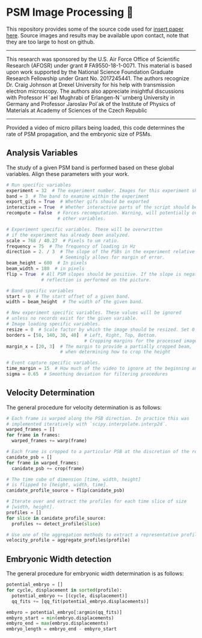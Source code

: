 # PSM Image Processing :movie_camera:

This repository provides some of the source code used for [insert paper here](#).
Source images and results may be available upon contact, note that they are too
large to host on github.

---

This research was sponsored by the U.S. Air Force Office of Scientific Research
(AFOSR) under grant \# FA9550-18-1-0071. This material is based upon work
supported by the National Science Foundation Graduate Research Fellowship under
Grant No. 2017245441. The authors recognize Dr. Craig Johnson at Drexel
University for his help with transmission electron microscopy. The authors also
appreciate insightful discussions with Professor H¨ael Mughrabi of
Erlangen-N¨urnberg University in Germany and Professor Jaroslav Pol´ak of the
Institute of Physics of Materials at Academy of Sciences of the Czech Republic

---

Provided a video of micro pillars being loaded, this code determines the rate
of PSM propagation, and the embryonic size of PSMs.

## Analysis Variables
The study of a given PSM band is performed based on these global variables.
Align these parameters with your work.
```python
# Run specific variables
experiment = 32  # The experiment number. Images for this experiment should be in folder {experiment}/
band = 3  # The band to examine within the experiment
export_gifs = True  # Whether gifs should be exported
interactive = True  # Whether interactive parts of the script should be run.
recompute = False  # Forces recomputation. Warning, will potentially overwrite
                   # other variables.

# Experiment specific variables. These will be overwritten
# if the experiment has already been analyzed.
scale = 768 / 40.27  # Pixels to um ratio.
frequency = 75  # The frequency of loading in Hz
direction = 2. / 3  # The slope of the PSBs in the experiment relative to the image.
                    # Seemingly allows for margin of error.
beam_height = 600  # In pixels
beam_width = 180  # in pixels
flip = True  # All PSM slopes should be positive. If the slope is negative, a
             # reflection is performed on the picture.

# Band specific variables
start = 0  # The start offset of a given band.
width = beam_height  # The width of the given band.

# New experiment specific variables. These values will be ignored
# unless no records exist for the given variable.
# Image loading specific variables.
resize = 0  # Scale factor by which the image should be resized. Set 0 for no resizing.
borders = [50, 140, 30, 40]  # Left, Right, Top, Bottom.
                             # Cropping margins for the processed images.
margin_x = [20, 3]  # The margin to provide a partially cropped beam,
                    # when determining how to crop the height

# Event capture specific variables.
time_margin = 15  # How much of the video to ignore at the beginning and end
sigma = 0.65  # Smoothing deviation for filtering procedures
```

## Velocity Determination
The general procedure for velocity determination is as follows:
```python
# Each frame is warped along the PSB direction. In practice this was
# implemented iteratively with `scipy.interpolate.interp2d`.
warped_frames = []
for frame in frames:
  warped_frames += warp(frame)

# Each frame is cropped to a particular PSB at the discretion of the researcher.
canidate_psb = []
for frame in warped_frames:
  canidate_psb += crop(frame)

# The time cube of dimension [time, width, height]
# is flipped to [height, width, time].
canidate_profile_source = flip(canidate_psb)

# Iterate over and extract the profiles for each time slice of size
# [width, height].
profiles = []
for slice in canidate_profile_source:
  profiles += detect_profile(slice)

# Use one of the aggregation methods to extract a representative profile.
velocity_profile = aggregate_profiles(profile)
```

## Embryonic Width detection
The general procedure for embryonic width determination is as follows:
```python
potential_embryo = []
for cycle, displacement in sorted(profile):
  potential_embryo += [(cycle, displacement)]
  qq_fits += [qq_fit(potential_embryo.displacements)]

embyro = potential_embryo[:argmin(qq_fits)]
embyro_start = min(embryo.displacements)
embyro_end = max(embryo.displacements)
embryo_length = embryo_end - embyro_start
```
